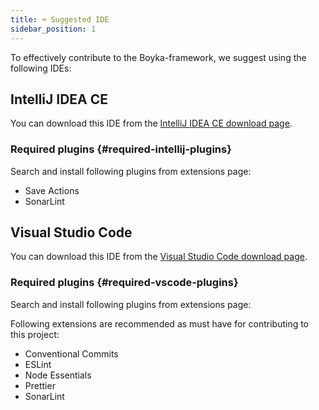 ```yaml
---
title: ⌨️ Suggested IDE
sidebar_position: 1
---
```


To effectively contribute to the Boyka-framework, we suggest using the following IDEs:

## IntelliJ IDEA CE

You can download this IDE from the [IntelliJ IDEA CE download page][idea].

### Required plugins {#required-intellij-plugins}

Search and install following plugins from extensions page:

- Save Actions
- SonarLint

## Visual Studio Code

You can download this IDE from the [Visual Studio Code download page][vscode].

### Required plugins {#required-vscode-plugins}

Search and install following plugins from extensions page:

Following extensions are recommended as must have for contributing to this project:

- Conventional Commits
- ESLint
- Node Essentials
- Prettier
- SonarLint

[idea]: https://www.jetbrains.com/idea/download/#download
[vscode]: https://code.visualstudio.com/download
